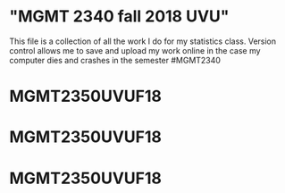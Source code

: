 # "MGMT 2340 fall 2018 UVU"

This file is a collection of all the work I do for my statistics class. Version control allows me to save and upload my work online in the case my computer dies and crashes in the semester
#MGMT2340
# MGMT2350UVUF18
# MGMT2350UVUF18
# MGMT2350UVUF18
